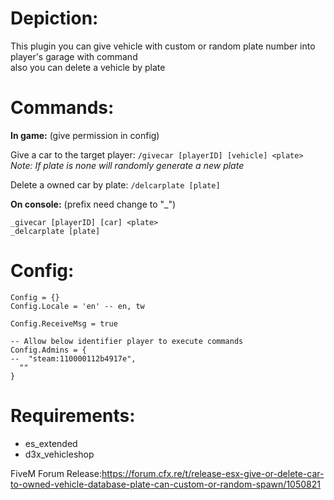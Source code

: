 # **Depiction:**
This plugin you can give vehicle with custom or random plate number into player's garage with command  
also you can delete a vehicle by plate  

# **Commands:**
**In game:** (give permission in config)  

Give a car to the target player:  ``/givecar [playerID] [vehicle] <plate>``    
*Note: If plate is none will randomly generate a new plate*  
  
Delete a owned car by plate: ``/delcarplate [plate]``  

**On console:**  (prefix need change to "_")
```
_givecar [playerID] [car] <plate>
_delcarplate [plate]
```

# **Config:**
```
Config = {}
Config.Locale = 'en' -- en, tw

Config.ReceiveMsg = true

-- Allow below identifier player to execute commands
Config.Admins = {
--  "steam:110000112b4917e",
  ""
}
```
  
# **Requirements:**
* es_extended
* d3x_vehicleshop 

FiveM Forum Release:https://forum.cfx.re/t/release-esx-give-or-delete-car-to-owned-vehicle-database-plate-can-custom-or-random-spawn/1050821

